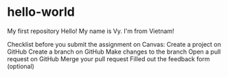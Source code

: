 # hello-world
My first repository
Hello! My name is Vy. I'm from Vietnam!

Checklist before you submit the assignment on Canvas:
 Create a project on GitHub
 Create a branch on GitHub
 Make changes to the branch
 Open a pull request on GitHub
 Merge your pull request
 Filled out the feedback form (optional)
